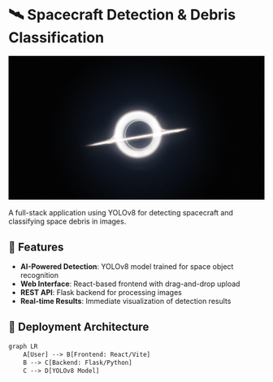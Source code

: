 # 🛰️ Spacecraft Detection & Debris Classification

![Project Banner](frontend/src/assets/676673.jpg)

A full-stack application using YOLOv8 for detecting spacecraft and classifying space debris in images.

## 🌟 Features

- **AI-Powered Detection**: YOLOv8 model trained for space object recognition
- **Web Interface**: React-based frontend with drag-and-drop upload
- **REST API**: Flask backend for processing images
- **Real-time Results**: Immediate visualization of detection results

## 🚀 Deployment Architecture

```mermaid
graph LR
    A[User] --> B[Frontend: React/Vite]
    B --> C[Backend: Flask/Python]
    C --> D[YOLOv8 Model]